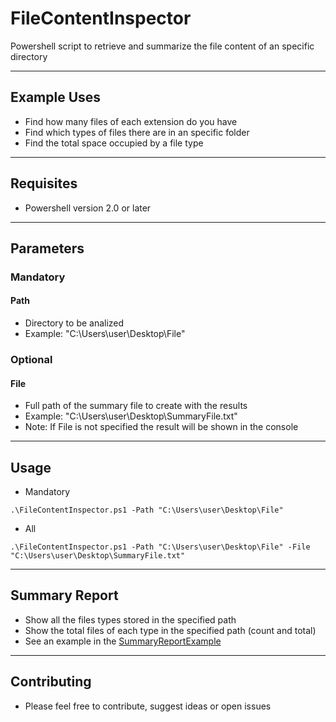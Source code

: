 # FileContentInspector
Powershell script to retrieve and summarize the file content of an specific directory

---

## Example Uses

 - Find how many files of each extension do you have
 - Find which types of files there are in an specific folder
 - Find the total space occupied by a file type

---
 
## Requisites

 - Powershell version 2.0 or later
 
---
 
## Parameters

### Mandatory

#### Path
 - Directory to be analized
 - Example: "C:\Users\user\Desktop\File"

### Optional

#### File
 - Full path of the summary file to create with the results
 - Example: "C:\Users\user\Desktop\SummaryFile.txt"
 - Note: If File is not specified the result will be shown in the console
 
---

## Usage

- Mandatory
```
.\FileContentInspector.ps1 -Path "C:\Users\user\Desktop\File"
```
- All
```
.\FileContentInspector.ps1 -Path "C:\Users\user\Desktop\File" -File "C:\Users\user\Desktop\SummaryFile.txt"
```
 
---
 
## Summary Report

 - Show all the files types stored in the specified path
 - Show the total files of each type in the specified path (count and total)
 - See an example in the [SummaryReportExample](SummaryReportExample.txt)
 
---

## Contributing

 - Please feel free to contribute, suggest ideas or open issues
